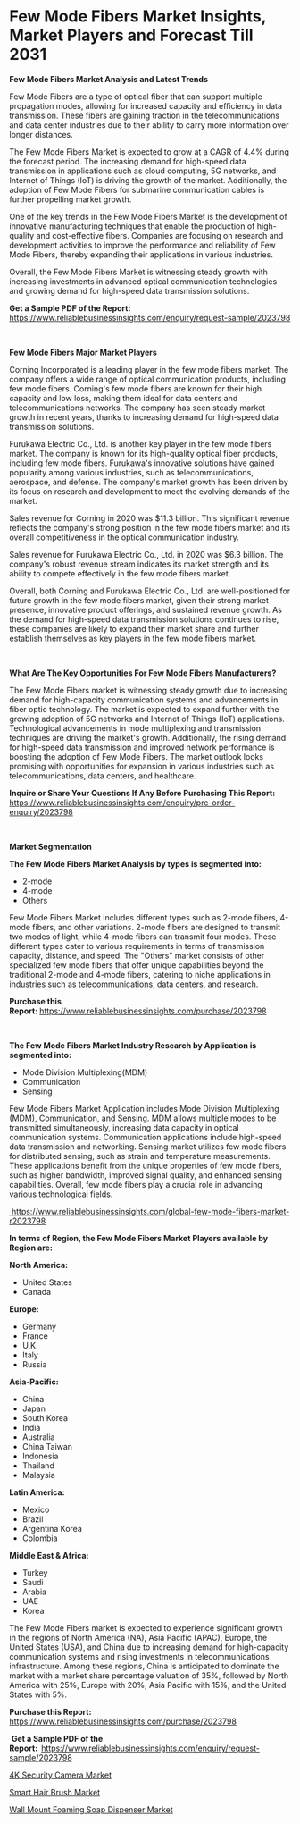 <p><h1>Few Mode Fibers Market Insights, Market Players and Forecast Till 2031</h1></p><p><strong>Few Mode Fibers Market Analysis and Latest Trends</strong></p>
<p><p>Few Mode Fibers are a type of optical fiber that can support multiple propagation modes, allowing for increased capacity and efficiency in data transmission. These fibers are gaining traction in the telecommunications and data center industries due to their ability to carry more information over longer distances.</p><p>The Few Mode Fibers Market is expected to grow at a CAGR of 4.4% during the forecast period. The increasing demand for high-speed data transmission in applications such as cloud computing, 5G networks, and Internet of Things (IoT) is driving the growth of the market. Additionally, the adoption of Few Mode Fibers for submarine communication cables is further propelling market growth.</p><p>One of the key trends in the Few Mode Fibers Market is the development of innovative manufacturing techniques that enable the production of high-quality and cost-effective fibers. Companies are focusing on research and development activities to improve the performance and reliability of Few Mode Fibers, thereby expanding their applications in various industries.</p><p>Overall, the Few Mode Fibers Market is witnessing steady growth with increasing investments in advanced optical communication technologies and growing demand for high-speed data transmission solutions.</p></p>
<p><strong>Get a Sample PDF of the Report:&nbsp;</strong> <a href="https://www.reliablebusinessinsights.com/enquiry/request-sample/2023798">https://www.reliablebusinessinsights.com/enquiry/request-sample/2023798</a></p>
<p>&nbsp;</p>
<p><strong>Few Mode Fibers Major Market Players</strong></p>
<p><p>Corning Incorporated is a leading player in the few mode fibers market. The company offers a wide range of optical communication products, including few mode fibers. Corning's few mode fibers are known for their high capacity and low loss, making them ideal for data centers and telecommunications networks. The company has seen steady market growth in recent years, thanks to increasing demand for high-speed data transmission solutions.</p><p>Furukawa Electric Co., Ltd. is another key player in the few mode fibers market. The company is known for its high-quality optical fiber products, including few mode fibers. Furukawa's innovative solutions have gained popularity among various industries, such as telecommunications, aerospace, and defense. The company's market growth has been driven by its focus on research and development to meet the evolving demands of the market.</p><p>Sales revenue for Corning in 2020 was $11.3 billion. This significant revenue reflects the company's strong position in the few mode fibers market and its overall competitiveness in the optical communication industry.</p><p>Sales revenue for Furukawa Electric Co., Ltd. in 2020 was $6.3 billion. The company's robust revenue stream indicates its market strength and its ability to compete effectively in the few mode fibers market.</p><p>Overall, both Corning and Furukawa Electric Co., Ltd. are well-positioned for future growth in the few mode fibers market, given their strong market presence, innovative product offerings, and sustained revenue growth. As the demand for high-speed data transmission solutions continues to rise, these companies are likely to expand their market share and further establish themselves as key players in the few mode fibers market.</p></p>
<p>&nbsp;</p>
<p><strong>What Are The Key Opportunities For Few Mode Fibers Manufacturers?</strong></p>
<p><p>The Few Mode Fibers market is witnessing steady growth due to increasing demand for high-capacity communication systems and advancements in fiber optic technology. The market is expected to expand further with the growing adoption of 5G networks and Internet of Things (IoT) applications. Technological advancements in mode multiplexing and transmission techniques are driving the market's growth. Additionally, the rising demand for high-speed data transmission and improved network performance is boosting the adoption of Few Mode Fibers. The market outlook looks promising with opportunities for expansion in various industries such as telecommunications, data centers, and healthcare.</p></p>
<p><strong>Inquire or Share Your Questions If Any Before Purchasing This Report:</strong> <a href="https://www.reliablebusinessinsights.com/enquiry/pre-order-enquiry/2023798">https://www.reliablebusinessinsights.com/enquiry/pre-order-enquiry/2023798</a></p>
<p>&nbsp;</p>
<p><strong>Market Segmentation</strong></p>
<p><strong>The Few Mode Fibers Market Analysis by types is segmented into:</strong></p>
<p><ul><li>2-mode</li><li>4-mode</li><li>Others</li></ul></p>
<p><p>Few Mode Fibers Market includes different types such as 2-mode fibers, 4-mode fibers, and other variations. 2-mode fibers are designed to transmit two modes of light, while 4-mode fibers can transmit four modes. These different types cater to various requirements in terms of transmission capacity, distance, and speed. The "Others" market consists of other specialized few mode fibers that offer unique capabilities beyond the traditional 2-mode and 4-mode fibers, catering to niche applications in industries such as telecommunications, data centers, and research.</p></p>
<p><strong>Purchase this Report:&nbsp;</strong><a href="https://www.reliablebusinessinsights.com/purchase/2023798">https://www.reliablebusinessinsights.com/purchase/2023798</a></p>
<p>&nbsp;</p>
<p><strong>The Few Mode Fibers Market Industry Research by Application is segmented into:</strong></p>
<p><ul><li>Mode Division Multiplexing(MDM)</li><li>Communication</li><li>Sensing</li></ul></p>
<p><p>Few Mode Fibers Market Application includes Mode Division Multiplexing (MDM), Communication, and Sensing. MDM allows multiple modes to be transmitted simultaneously, increasing data capacity in optical communication systems. Communication applications include high-speed data transmission and networking. Sensing market utilizes few mode fibers for distributed sensing, such as strain and temperature measurements. These applications benefit from the unique properties of few mode fibers, such as higher bandwidth, improved signal quality, and enhanced sensing capabilities. Overall, few mode fibers play a crucial role in advancing various technological fields.</p></p>
<p><a href="https://www.reliablebusinessinsights.com/global-few-mode-fibers-market-r2023798">&nbsp;https://www.reliablebusinessinsights.com/global-few-mode-fibers-market-r2023798</a></p>
<p><strong>In terms of Region, the Few Mode Fibers Market Players available by Region are:</strong></p>
<p>
    <p> <strong> North America: </strong>
        <ul>
            <li>United States</li>
            <li>Canada</li>
        </ul>
        </p> 
    <p> <strong> Europe: </strong>
        <ul>
            <li>Germany</li>
            <li>France</li>
            <li>U.K.</li>
            <li>Italy</li>
            <li>Russia</li>
        </ul>
        </p> 
    <p> <strong> Asia-Pacific: </strong>
        <ul>
            <li>China</li>
            <li>Japan</li>
            <li>South Korea</li>
            <li>India</li>
            <li>Australia</li>
            <li>China Taiwan</li>
            <li>Indonesia</li>
            <li>Thailand</li>
            <li>Malaysia</li>
        </ul>
        </p> 
    <p> <strong> Latin America: </strong>
        <ul>
            <li>Mexico</li>
            <li>Brazil</li>
            <li>Argentina Korea</li>
            <li>Colombia</li>
        </ul>
        </p> 
    <p> <strong> Middle East & Africa: </strong>
        <ul>
            <li>Turkey</li>
            <li>Saudi</li>
            <li>Arabia</li>
            <li>UAE</li>
            <li>Korea</li>
        </ul>
    </p>
    </p>
<p><p>The Few Mode Fibers market is expected to experience significant growth in the regions of North America (NA), Asia Pacific (APAC), Europe, the United States (USA), and China due to increasing demand for high-capacity communication systems and rising investments in telecommunications infrastructure. Among these regions, China is anticipated to dominate the market with a market share percentage valuation of 35%, followed by North America with 25%, Europe with 20%, Asia Pacific with 15%, and the United States with 5%.</p></p>
<p><strong>Purchase this Report: </strong><a href="https://www.reliablebusinessinsights.com/purchase/2023798">https://www.reliablebusinessinsights.com/purchase/2023798</a></p>
<p>&nbsp;<strong>Get a Sample PDF of the Report:&nbsp;&nbsp;</strong><a href="https://www.reliablebusinessinsights.com/enquiry/request-sample/2023798">https://www.reliablebusinessinsights.com/enquiry/request-sample/2023798</a></p>
<p><strong></strong></p>
<p><p><a href="https://github.com/JosephMorgnmelgfbX/Market-Research-Report-List-1/blob/main/4k-security-camera-market.md">4K Security Camera Market</a></p><p><a href="https://github.com/nlnlwane1/Market-Research-Report-List-1/blob/main/smart-hair-brush-market.md">Smart Hair Brush Market</a></p><p><a href="https://github.com/BraidenLucas2019/Market-Research-Report-List-1/blob/main/wall-mount-foaming-soap-dispenser-market.md">Wall Mount Foaming Soap Dispenser Market</a></p></p>